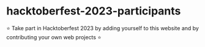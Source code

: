 # hacktoberfest-2023-participants
⭐ Take part in Hacktoberfest 2023 by adding yourself to this website and by contributing your own web projects ⭐

